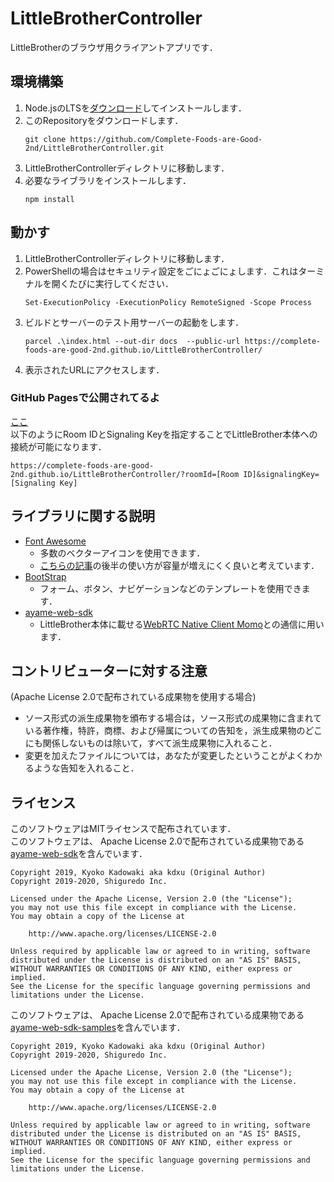 # LittleBrotherController
LittleBrotherのブラウザ用クライアントアプリです．

## 環境構築
1. Node.jsのLTSを[ダウンロード](https://nodejs.org/ja/)してインストールします．  
1. このRepositoryをダウンロードします．
    ```
    git clone https://github.com/Complete-Foods-are-Good-2nd/LittleBrotherController.git
    ```
1. LittleBrotherControllerディレクトリに移動します．  
1. 必要なライブラリをインストールします．
    ```
    npm install
    ```

## 動かす  
1. LittleBrotherControllerディレクトリに移動します．
1. PowerShellの場合はセキュリティ設定をごにょごにょします．これはターミナルを開くたびに実行してください．  
    ```
    Set-ExecutionPolicy -ExecutionPolicy RemoteSigned -Scope Process
    ```
1. ビルドとサーバーのテスト用サーバーの起動をします．  
    ```
    parcel .\index.html --out-dir docs  --public-url https://complete-foods-are-good-2nd.github.io/LittleBrotherController/
    ```
1. 表示されたURLにアクセスします．  

### GitHub Pagesで公開されてるよ
[ここ](https://complete-foods-are-good-2nd.github.io/LittleBrotherController/)  
以下のようにRoom IDとSignaling Keyを指定することでLittleBrother本体への接続が可能になります．  
```
https://complete-foods-are-good-2nd.github.io/LittleBrotherController/?roomId=[Room ID]&signalingKey=[Signaling Key]
```

## ライブラリに関する説明
- [Font Awesome](https://fontawesome.com/)  
    - 多数のベクターアイコンを使用できます．
    - [こちらの記事](https://qiita.com/riversun/items/4faa56ac40071f638313)の後半の使い方が容量が増えにくく良いと考えています．  
- [BootStrap](https://getbootstrap.com/)
    - フォーム、ボタン、ナビゲーションなどのテンプレートを使用できます．  
- [ayame-web-sdk](https://github.com/OpenAyame/ayame-web-sdk)
    - LittleBrother本体に載せる[WebRTC Native Client Momo](https://github.com/shiguredo/momo)との通信に用います．  

## コントリビューターに対する注意
(Apache License 2.0で配布されている成果物を使用する場合)  
- ソース形式の派生成果物を頒布する場合は，ソース形式の成果物に含まれている著作権，特許，商標、および帰属についての告知を，派生成果物のどこにも関係しないものは除いて，すべて派生成果物に入れること．
- 変更を加えたファイルについては，あなたが変更したということがよくわかるような告知を入れること．

## ライセンス
このソフトウェアはMITライセンスで配布されています．  
このソフトウェアは、 Apache License 2.0で配布されている成果物である[ayame-web-sdk](https://github.com/OpenAyame/ayame-web-sdk)を含んでいます．  
```
Copyright 2019, Kyoko Kadowaki aka kdxu (Original Author)
Copyright 2019-2020, Shiguredo Inc.

Licensed under the Apache License, Version 2.0 (the "License");
you may not use this file except in compliance with the License.
You may obtain a copy of the License at

    http://www.apache.org/licenses/LICENSE-2.0

Unless required by applicable law or agreed to in writing, software
distributed under the License is distributed on an "AS IS" BASIS,
WITHOUT WARRANTIES OR CONDITIONS OF ANY KIND, either express or implied.
See the License for the specific language governing permissions and
limitations under the License.
```
このソフトウェアは、 Apache License 2.0で配布されている成果物である[ayame-web-sdk-samples](https://github.com/OpenAyame/ayame-web-sdk-samples)を含んでいます． 
```
Copyright 2019, Kyoko Kadowaki aka kdxu (Original Author)
Copyright 2019-2020, Shiguredo Inc.

Licensed under the Apache License, Version 2.0 (the "License");
you may not use this file except in compliance with the License.
You may obtain a copy of the License at

    http://www.apache.org/licenses/LICENSE-2.0

Unless required by applicable law or agreed to in writing, software
distributed under the License is distributed on an "AS IS" BASIS,
WITHOUT WARRANTIES OR CONDITIONS OF ANY KIND, either express or implied.
See the License for the specific language governing permissions and
limitations under the License.
```
